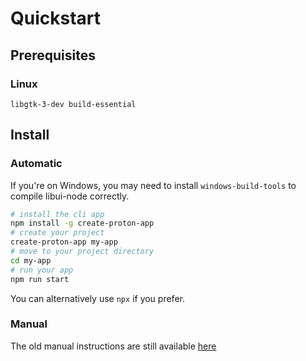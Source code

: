 # Quickstart

## Prerequisites

### Linux

`libgtk-3-dev build-essential`

## Install

### Automatic

If you're on Windows, you may need to install `windows-build-tools` to compile libui-node correctly.

```bash
# install the cli app
npm install -g create-proton-app
# create your project
create-proton-app my-app
# move to your project directory
cd my-app
# run your app
npm run start
```

You can alternatively use `npx` if you prefer.

### Manual

The old manual instructions are still available [here](manual_install.md)
